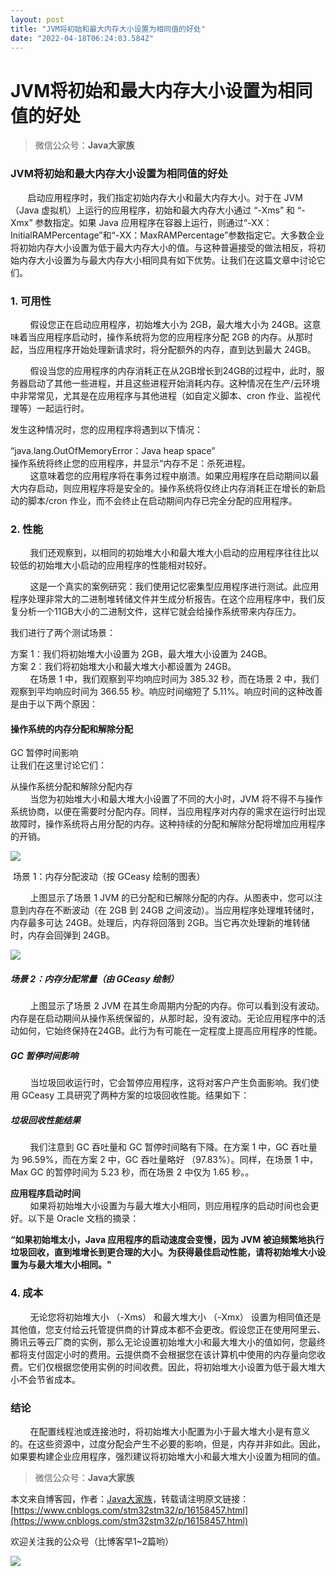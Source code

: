 ```yaml
---
layout: post
title: "JVM将初始和最大内存大小设置为相同值的好处"
date: "2022-04-18T06:24:03.584Z"
---
```

JVM将初始和最大内存大小设置为相同值的好处
======================

> 微信公众号：**Java大家族**

### JVM将初始和最大内存大小设置为相同值的好处

       启动应用程序时，我们指定初始内存大小和最大内存大小。对于在 JVM（Java 虚拟机）上运行的应用程序，初始和最大内存大小通过 “-Xms” 和 “-Xmx” 参数指定。如果 Java 应用程序在容器上运行，则通过“-XX：InitialRAMPercentage”和“-XX：MaxRAMPercentage”参数指定它。大多数企业将初始内存大小设置为低于最大内存大小的值。与这种普遍接受的做法相反，将初始内存大小设置为与最大内存大小相同具有如下优势。让我们在这篇文章中讨论它们。

### 1\. 可用性

        假设您正在启动应用程序，初始堆大小为 2GB，最大堆大小为 24GB。这意味着当应用程序启动时，操作系统将为您的应用程序分配 2GB 的内存。从那时起，当应用程序开始处理新请求时，将分配额外的内存，直到达到最大 24GB。

        假设当您的应用程序的内存消耗正在从2GB增长到24GB的过程中，此时，服务器启动了其他一些进程，并且这些进程开始消耗内存。这种情况在生产/云环境中非常常见，尤其是在应用程序与其他进程（如自定义脚本、cron 作业、监视代理等）一起运行时。

发生这种情况时，您的应用程序将遇到以下情况：

“java.lang.OutOfMemoryError：Java heap space”  
操作系统将终止您的应用程序，并显示“内存不足：杀死进程。  
        这意味着您的应用程序将在事务过程中崩溃。如果应用程序在启动期间以最大内存启动，则应用程序将是安全的。操作系统将仅终止内存消耗正在增长的新启动的脚本/cron 作业，而不会终止在启动期间内存已完全分配的应用程序。

### 2\. 性能

        我们还观察到，以相同的初始堆大小和最大堆大小启动的应用程序往往比以较低的初始堆大小启动的应用程序的性能相对较好。

        这是一个真实的案例研究：我们使用记忆密集型应用程序进行测试。此应用程序处理非常大的二进制堆转储文件并生成分析报告。在这个应用程序中，我们反复分析一个11GB大小的二进制文件，这样它就会给操作系统带来内存压力。

我们进行了两个测试场景：

方案 1：我们将初始堆大小设置为 2GB，最大堆大小设置为 24GB。  
方案 2：我们将初始堆大小和最大堆大小都设置为 24GB。  
        在场景 1 中，我们观察到平均响应时间为 385.32 秒，而在场景 2 中，我们观察到平均响应时间为 366.55 秒。响应时间缩短了 5.11%。响应时间的这种改善是由于以下两个原因：

#### 操作系统的内存分配和解除分配

GC 暂停时间影响  
让我们在这里讨论它们：

从操作系统分配和解除分配内存  
        当您为初始堆大小和最大堆大小设置了不同的大小时，JVM 将不得不与操作系统协商，以便在需要时分配内存。同样，当应用程序对内存的需求在运行时出现故障时，操作系统将占用分配的内存。这种持续的分配和解除分配将增加应用程序的开销。

![](https://img2022.cnblogs.com/blog/864087/202204/864087-20220418101557704-1404632706.png)

 场景 1：内存分配波动（按 GCeasy 绘制的图表）

        上图显示了场景 1 JVM 的已分配和已解除分配的内存。从图表中，您可以注意到内存在不断波动（在 2GB 到 24GB 之间波动）。当应用程序处理堆转储时，内存最多可达 24GB。处理后，内存将回落到 2GB。当它再次处理新的堆转储时，内存会回弹到 24GB。

![](https://img2022.cnblogs.com/blog/864087/202204/864087-20220418101542294-689010910.png)

##### 场景 2：内存分配常量（由 GCeasy 绘制）

        上图显示了场景 2 JVM 在其生命周期内分配的内存。你可以看到没有波动。内存是在启动期间从操作系统保留的，从那时起，没有波动。无论应用程序中的活动如何，它始终保持在24GB。此行为有可能在一定程度上提高应用程序的性能。

##### GC 暂停时间影响

        当垃圾回收运行时，它会暂停应用程序，这将对客户产生负面影响。我们使用 GCeasy 工具研究了两种方案的垃圾回收性能。结果如下：

##### 垃圾回收性能结果

        我们注意到 GC 吞吐量和 GC 暂停时间略有下降。在方案 1 中，GC 吞吐量为 96.59%，而在方案 2 中，GC 吞吐量略好 （97.83%）。同样，在场景 1 中，Max GC 的暂停时间为 5.23 秒，而在场景 2 中仅为 1.65 秒。。

**应用程序启动时间**  
        如果将初始堆大小设置为与最大堆大小相同，则应用程序的启动时间也会更好。以下是 Oracle 文档的摘录：

**“****如果初始堆太小，Java 应用程序的启动速度会变慢，因为 JVM 被迫频繁地执行垃圾回收，直到堆增长到更合理的大小。为获得最佳启动性能，请将初始堆大小设置为与最大堆大小相同。****"**

### 4\. 成本

        无论您将初始堆大小 （-Xms） 和最大堆大小 （-Xmx） 设置为相同值还是其他值，您支付给云托管提供商的计算成本都不会更改。假设您正在使用阿里云、腾讯云等云厂商的实例，那么无论设置初始堆大小和最大堆大小的值如何，您最终都将支付固定小时的费用。云提供商不会根据您在该计算机中使用的内存量向您收费。它们仅根据您使用实例的时间收费。因此，将初始堆大小设置为低于最大堆大小不会节省成本。

### 结论

        在配置线程池或连接池时，将初始堆大小配置为小于最大堆大小是有意义的。在这些资源中，过度分配会产生不必要的影响，但是，内存并非如此。因此，如果要构建企业应用程序，强烈建议将初始堆大小和最大堆大小设置为相同的值。

> 微信公众号：**Java大家族**

本文来自博客园，作者：[Java大家族](https://www.cnblogs.com/stm32stm32/)，转载请注明原文链接：[https://www.cnblogs.com/stm32stm32/p/16158457.html](https://www.cnblogs.com/stm32stm32/p/16158457.html)

欢迎关注我的公众号（比博客早1~2篇哟）

![](https://files-cdn.cnblogs.com/files/stm32stm32/%E5%85%AC%E4%BC%97%E5%8F%B7.bmp)